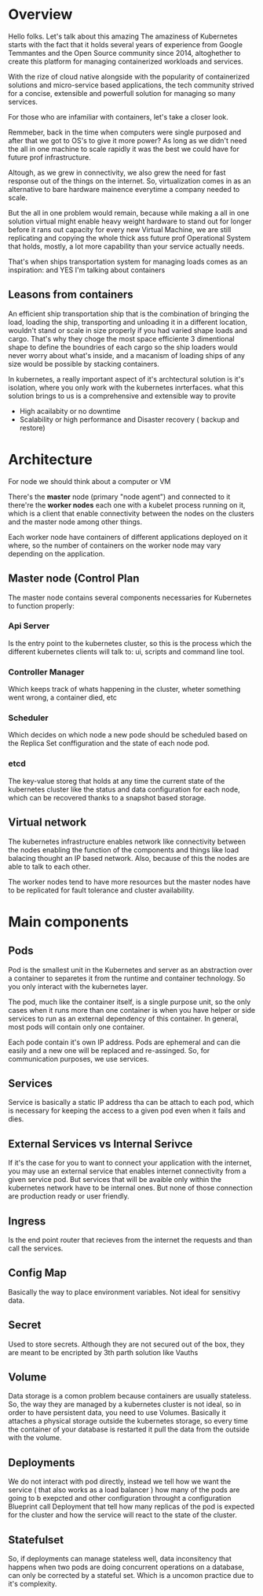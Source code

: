 # Overview

Hello folks. Let's talk about this amazing
The amaziness of Kubernetes starts with the fact that it holds several years of experience from Google Temmantes and the Open Source community since 2014, altoghether to create this platform for managing containerized workloads and services.

With the rize of cloud native alongside with the popularity of containerized solutions and micro-service based applications, the tech community strived for a concise, extensible and powerfull solution for managing so many services.

For those who are infamiliar with containers, let's take a closer look.

Remmeber, back in the time when computers were single purposed and after that we got to OS's to give it more power? As long as we didn't need the all in one machine to scale rapidly it was the best we could have for future prof infrastructure.

Altough, as we grew in connectivity, we also grew the need for fast response out of the things on the internet. So, virtualization comes in as an alternative to bare hardware mainence everytime a company needed to scale.

But the all in one problem would remain, because while making a all in one solution virtual might enable heavy weight hardware to stand out for longer before it rans out capacity for every new Virtual Machine, we are still replicating and copying the whole thick ass future prof Operational System that holds, mostly, a lot more capability than your service actually needs.

That's when ships transportation system for managing loads comes as an inspiration: and YES I'm talking about containers

## Leasons from containers

An efficient ship transportation ship that is the combination of bringing the load, loading the ship, transporting and unloading it in a different location, wouldn't stand or scale in size properly if you had varied shape loads and cargo. That's why they choge the most space efficiente 3 dimentional shape to define the boundries of each cargo so the ship loaders would never worry about what's inside, and a macanism of loading ships of any size would be possible by stacking containers.

In kubernetes, a really important aspect of it's archtectural solution is it's isolation, where you only work with the kubernetes inrterfaces. what this solution brings to us is a comprehensive and extensible way to provite

- High acailabity or no downtime
- Scalability or high performance
  and Disaster recovery ( backup and restore)

# Architecture

For node we should think about a computer or VM

There's the **master** node (primary "node agent") and connected to it there're the **worker nodes** each one with a kubelet process running on it, which is a client that enable connectivity between the nodes on the clusters and the master node among other things.

Each worker node have containers of different applications deployed on it where, so the number of containers on the worker node may vary depending on the application.

## Master node (Control Plan

The master node contains several components necessaries for Kubernetes to function properly:

### Api Server

Is the entry point to the kubernetes cluster, so this is the process which the different kubernetes clients will talk to: ui, scripts and command line tool.

### Controller Manager

Which keeps track of whats happening in the cluster, wheter something went wrong, a container died, etc

### Scheduler

Which decides on which node a new pode should be scheduled based on the Replica Set conffiguration and the state of each node pod.

### etcd

The key-value storeg that holds at any time the current state of the kubernetes cluster like the status and data configuration for each node, which can be recovered thanks to a snapshot based storage.

## Virtual network

The kubernetes infrastructure enables network like connectivity between the nodes enabling the function of the components and things like load balacing thought an IP based network. Also, because of this the nodes are able to talk to each other.

The worker nodes tend to have more resources but the master nodes have to be replicated for fault tolerance and cluster availability.

# Main components

## Pods

Pod is the smallest unit in the Kubernetes and server as an abstraction over a container to separetes it from the runtime and container technology. So you only interact with the kubernetes layer.

The pod, much like the container itself, is a single purpose unit, so the only cases when it runs more than one container is when you have helper or side services to run as an external dependency of this container. In general, most pods will contain only one container.

Each pode contain it's own IP address. Pods are ephemeral and can die easily and a new one will be replaced and re-assinged. So, for communication purposes, we use services.

## Services

Service is basically a static IP address tha can be attach to each pod, which is necessary for keeping the access to a given pod even when it fails and dies.

## External Services vs Internal Serivce

If it's the case for you to want to connect your application with the internet, you may use an external service that enables internet connectivity from a given service pod. But services that will be avaible only within the kubernetes network have to be internal ones. But none of those connection are production ready or user friendly.

## Ingress

Is the end point router that recieves from the internet the requests and than call the services.

## Config Map

Basically the way to place environment variables. Not ideal for sensitivy data.

## Secret

Used to store secrets. Although they are not secured out of the box, they are meant to be encripted by 3th parth solution like Vauths

## Volume

Data storage is a comon problem because containers are usually stateless. So, the way they are managed by a kubernetes cluster is not ideal, so in order to have persistent data, you need to use Volumes. Basically it attaches a physical storage outside the kubernetes storage, so every time the container of your database is restarted it pull the data from the outside with the volume.

## Deployments

We do not interact with pod directly, instead we tell how we want the service ( that also works as a load balancer ) how many of the pods are going to b exepcted and other configuration throught a configuration Blueprint call Deployment that tell how many replicas of the pod is expected for the cluster and how the service will react to the state of the cluster.

## Statefulset

So, if deployments can manage stateless well, data inconsitency that happens when two pods are doing concurrent operations on a database, can only be corrected by a stateful set. Which is a uncomon practice due to it's complexity.
